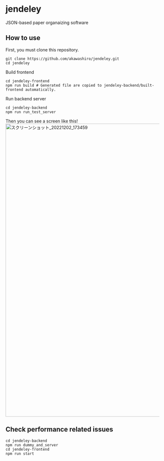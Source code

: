 # jendeley
JSON-based paper organaizing software

## How to use
First, you must clone this repository.
```
git clone https://github.com/akawashiro/jendeley.git
cd jendeley
```

Build frontend
```
cd jendeley-frontend
npm run build # Generated file are copied to jendeley-backend/built-frontend automatically.
```

Run backend server
```
cd jendeley-backend
npm run run_test_server
```


Then you can see a screen like this!
<img width="958" alt="スクリーンショット_20221202_173459" src="https://user-images.githubusercontent.com/3770618/205250967-6308e96a-a0f0-4a3b-aa77-50e50cc23bfd.png">

## Check performance related issues
```
cd jendeley-backend
npm run dummy_and_server
cd jendeley-frontend
npm run start
```
